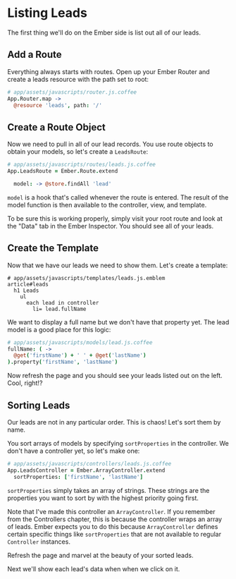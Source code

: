# Listing Leads

The first thing we'll do on the Ember side is list out all of our leads.

## Add a Route

Everything always starts with routes. Open up your Ember Router and create a leads resource with the path set to root:

```coffee
# app/assets/javascripts/router.js.coffee
App.Router.map ->
  @resource 'leads', path: '/'
```

## Create a Route Object

Now we need to pull in all of our lead records. You use route objects to obtain your models, so let's create a `LeadsRoute`:

```coffee
# app/assets/javascripts/routes/leads.js.coffee
App.LeadsRoute = Ember.Route.extend

  model: -> @store.findAll 'lead'
```

`model` is a hook that's called whenever the route is entered. The result of the model function is then available to the controller, view, and template.

To be sure this is working properly, simply visit your root route and look at the "Data" tab in the Ember Inspector. You should see all of your leads.

## Create the Template

Now that we have our leads we need to show them. Let's create a template:

```
# app/assets/javascripts/templates/leads.js.emblem
article#leads
  h1 Leads
    ul
      each lead in controller
        li= lead.fullName
```

We want to display a full name but we don't have that property yet. The lead model is a good place for this logic:

```coffee
# app/assets/javascripts/models/lead.js.coffee
fullName: ( -> 
  @get('firstName') + ' ' + @get('lastName')
).property('firstName', 'lastName')

```

Now refresh the page and you should see your leads listed out on the left. Cool, right!?

## Sorting Leads

Our leads are not in any particular order. This is chaos! Let's sort them by name.

 You sort arrays of models by specifying `sortProperties` in the controller. We don't have a controller yet, so let's make one:

```coffee
# app/assets/javascripts/controllers/leads.js.coffee
App.LeadsController = Ember.ArrayController.extend
  sortProperties: ['firstName', 'lastName']
```

`sortProperties` simply takes an array of strings. These strings are the properties you want to sort by with the highest priority going first.

Note that I've made this controller an `ArrayController`. If you remember from the Controllers chapter, this is because the controller wraps an array of leads. Ember expects you to do this because `ArrayController` defines certain specific things like `sortProperties` that are not available to regular `Controller` instances.

Refresh the page and marvel at the beauty of your sorted leads.

Next we'll show each lead's data when when we click on it.
